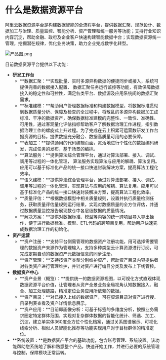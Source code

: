 # 什么是数据资源平台

阿里云数据资源平台是构建数据智能的全流程平台，提供数据汇聚、规范设计、数据加工与治理、质量监控、智能分析、资产管理和统一服务等功能；支持行业知识内容沉淀，帮助金融、政府及企业客户快速构建智能数据中台；实现数据资源统一管理，挖掘潜在规律，优化业务决策，助力企业完成数字化转型。

![产品图.png](https://static-aliyun-doc.oss-accelerate.aliyuncs.com/assets/img/zh-CN/3932330161/p211718.png)

目前数据资源平台提供以下功能：

-   **研发工作台**
    -   **数据汇聚：**实现批量、实时多源异构数据的便捷同步或接入，系统可提供完善的数据接入配置、 数据汇聚任务运行监控等功能，有效保障数据接入的稳定性和可控性，满足各类平台、数据源及应用系统间的数据汇聚需求。
    -   **标准建模：**帮助用户管理数据标准和构建数据模型，将数据标准贯彻到数据质量分析、保障及检查的全过程中，将散乱的多源异构数据加工成标准、干净的数据资产，确保数据标准建模的完整性、一致性、准确性、可用性，通过客观量化评估指标帮助客户了解数据治理工作进程，指引数据治理工作的螺旋式上升过程。为了完成在云上积累可运营数研发工作台据资源的目标，提供数据充分融合、数据高质量可用的必要保障。
    -   **表加工：**提供通用的代码编辑页面，灵活地进行个性化的数据编码研发，完成任务的发布，基于场景的编排。
    -   **算法服务：**提供算法综合管理平台，通过对算法部署、接入、调试、调用等过程的一体化管理， 算法服务实现算法与应用的解耦、算法复用。应用可以基于标准化产品的统一接口快速封装解决方案，提高算法工程化效率。
    -   **语义建模：**提供算法综合管理平台，通过对算法部署、接入、调试、调用等过程的一体化管理，实现算法与应用的解耦、算法复用。应用可以基于标准化产品的统一接口快速封装解决方案，提高算法工程化效率。
    -   **质量评估：**根据数据模型中相关质量规则，设置并执行质量检测任务，获取质量评估量规则运行结果，实现对数据质量的全方位评估，并通过数据质量监控报告展现数仓中各层级数据的质量情况。
    -   **解决方案：**提供对数据标准、模型等内容的统一跨项目导入导出操作，便于进行数据标准、模型、ETL代码的跨项目复用，帮助用户快速完成数据治理工作的初始化。
-   **资产运营**
    -   **资产注册：**支持平台侧需管理的数据资产注册功能，用可选择需要管理的数据资产来源作为管理输入，支持多种类型云计算资源进行订阅，可完成定期自动的数据资产元数据信息的同步注册。
    -   **资产管理：**支持按资产类型分别维护资产，帮助资产目录内容提供者对各类资产进行管理维护，并针对资产进行编目分类及发布上下线管控。
-   **数据资产中心**
    -   **资产全景（概览）：**提供统一的数据资源视图，以可视化方式直观体现数据资源平台价值，让管理者从资产全景业务全局视角认知数据接入、融合、加工处理链路，精准定位业务应用所依赖的数据。
    -   **资产目录：**对已接入上线的数据资产，可在资源目录对资产进行搜、目录列表查看及资产详情信息展示。
    -   **资产应用：**目前即画像分析：可基于标签的多维度分析，按照业务需求圈定特定群体范围，实现对复杂群体数据的智能化统计、筛选、加工、沉淀，建立单实体360度全方位个性化档案，通过关系图谱展示、可视化线索分析、相似人员智能化推荐等功能实现用户对于目标群体的精准定位。
-   **系统设置：**是数据资产平台的基础功能，包含账号管理、系统设置。该功能帮助您系统地了解和熟悉整个产品，快速开始工作，并进行必要的系统管理与控制，保障模块正常运转。

